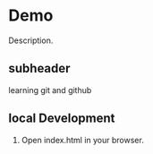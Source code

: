 # Demo

Description.

## subheader

learning git and github

## local Development

1. Open index.html in your browser.
